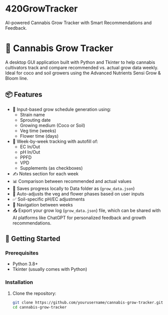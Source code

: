 # 420GrowTracker
AI-powered Cannabis Grow Tracker with Smart Recommendations and Feedback.


# 🌱 Cannabis Grow Tracker

A desktop GUI application built with Python and Tkinter to help cannabis cultivators track and compare recommended vs. actual grow data weekly. Ideal for coco and soil growers using the Advanced Nutrients Sensi Grow & Bloom line.

## 📦 Features

- 🌿 Input-based grow schedule generation using:
  - Strain name
  - Sprouting date
  - Growing medium (Coco or Soil)
  - Veg time (weeks)
  - Flower time (days)
- 📅 Week-by-week tracking with autofill of:
  - EC In/Out
  - pH In/Out
  - PPFD
  - VPD
  - Supplements (as checkboxes)
- ✍️ Notes section for each week
- 📊 Comparison between recommended and actual values
- 💾 Saves progress locally to Data folder as (`grow_data.json`)
- 🔁 Auto-adjusts the veg and flower phases based on user inputs
- ✅ Soil-specific pH/EC adjustments
- 🔄 Navigation between weeks
- 📤 Export your grow log (`grow_data.json`) file, which can be shared with AI platforms like ChatGPT for personalized feedback and growth recommendations.

## 🚀 Getting Started

### Prerequisites

- Python 3.8+
- Tkinter (usually comes with Python)
  
### Installation

1. Clone the repository:
   ```bash
   git clone https://github.com/yourusername/cannabis-grow-tracker.git
   cd cannabis-grow-tracker
